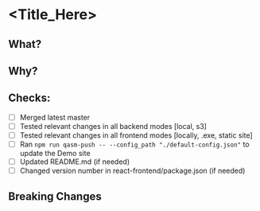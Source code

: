 # <Title_Here>
## What?
## Why?
## Checks:
- [ ] Merged latest master
- [ ] Tested relevant changes in all backend modes [local, s3]
- [ ] Tested relevant changes in all frontend modes [locally, .exe, static site]
- [ ] Ran `npm run qasm-push -- --config_path "./default-config.json"` to update the Demo site
- [ ] Updated README.md (if needed)
- [ ] Changed version number in react-frontend/package.json (if needed)
## Breaking Changes